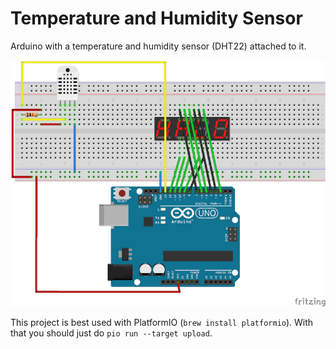 Temperature and Humidity Sensor
===============================

Arduino with a temperature and humidity sensor (DHT22) attached to it.

![](Layout.png)

This project is best used with PlatformIO (`brew install platformio`). With that you should just do `pio run --target upload`.
